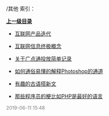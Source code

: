 /其他 索引：


**[上一级目录](/index.md)**

- [互联网产品迭代](/其他/互联网产品迭代.md)

- [互联网信息终极概念](/其他/互联网信息终极概念.md)

- [关于广点通投放简单记录](/其他/关于广点通投放简单记录.md)

- [如何通俗易懂的解释Photoshop的通道](/其他/如何通俗易懂的解释Photoshop的通道.md)

- [有趣的古语搭新文](/其他/有趣的古语搭新文.md)

- [那些程序员的梗比如PHP是最好的语言](/其他/那些程序员的梗比如PHP是最好的语言.md)


<font size=2 color='grey'> 2019-06-11 15:48 </font>
